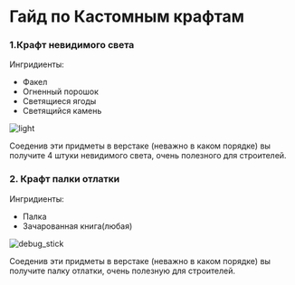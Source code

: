 # Гайд по Кастомным крафтам

### 1.Крафт невидимого света
Ингридиенты:
- Факел
- Огненный порошок
- Светящиеся ягоды
- Светящийся камень

![light](https://github.com/Kr1sper59/CME_World_wiki/blob/8736f35c561b610ac4d82fa88fbaec5e0dfdf1f7/javaw_qyZOpV9NwL.png)

Соеденив эти придметы в верстаке (неважно в каком порядке) вы получите 4 штуки невидимого света, очень полезного для строителей.

### 2. Крафт палки отлатки
Ингридиенты:
- Палка
- Зачарованная книга(любая)

![debug_stick](https://github.com/Kr1sper59/CME_World_wiki/blob/8736f35c561b610ac4d82fa88fbaec5e0dfdf1f7/javaw_RbnSgRb9yY.png)

Соеденив эти придметы в верстаке (неважно в каком порядке) вы получите палку отлатки, очень полезную для строителей.
